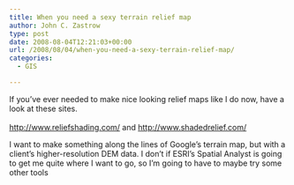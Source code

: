 ```yaml
---
title: When you need a sexy terrain relief map
author: John C. Zastrow
type: post
date: 2008-08-04T12:21:03+00:00
url: /2008/08/04/when-you-need-a-sexy-terrain-relief-map/
categories:
  - GIS

---
```

If you&#8217;ve ever needed to make nice looking relief maps like I do now, have a look at these sites.  
<a target="_blank" href="http://www.reliefshading.com/"><br />http://www.reliefshading.com/</a> and <a target="_blank" href="http://www.shadedrelief.com/">http://www.shadedrelief.com/</a>

I want to make something along the lines of Google&#8217;s terrain map, but with a client&#8217;s higher-resolution DEM data. I don&#8217;t if ESRI&#8217;s Spatial Analyst is going to get me quite where I want to go, so I&#8217;m going to have to maybe try some other tools